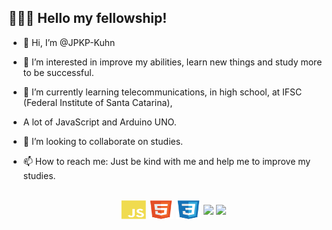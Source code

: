 
  ## 👾🐱‍💻 Hello my fellowship!
    
  - 👋 Hi, I’m @JPKP-Kuhn
- 👀 I’m interested in improve my abilities, learn new things and study more to be successful.
- 🌱 I’m currently learning telecommunications, in high school, at IFSC (Federal Institute of Santa Catarina), 
- A lot of JavaScript and Arduino UNO.
- 💞️ I’m looking to collaborate on studies.
- 📫 How to reach me: Just be kind with me and help me to improve my studies.
 
  
  <div style="display: inline_block" align="center"><br>
  <img align="center" alt="JS" height="30" width="40" src="https://raw.githubusercontent.com/devicons/devicon/master/icons/javascript/javascript-plain.svg" />
  <img align="center" alt="HTML" height="30" width="40" src="https://raw.githubusercontent.com/devicons/devicon/master/icons/html5/html5-original.svg" />
   <img align="center" alt="CSS" height="30" width="40" src="https://raw.githubusercontent.com/devicons/devicon/master/icons/css3/css3-original.svg" />
  <img align="center" src="https://img.shields.io/badge/Node.js-43853D?style=for-the-badge&logo=node.js&logoColor=white"/>
  <img align="center" src=https://img.shields.io/badge/Arduino_IDE-00979D?style=for-the-badge&logo=arduino&logoColor=white

<!---
JPKP-Kuhn/JPKP-Kuhn is a ✨ special ✨ repository because its `README.md` (this file) appears on your GitHub profile.
You can click the Preview link to take a look at your changes.
--->
